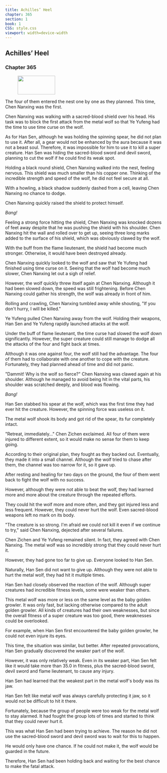 ```yaml
---
title: Achilles’ Heel
chapter: 365
section: 1
book: 1
CSS: style.css
viewport: width=device-width
---
```


## Achilles’ Heel

### Chapter 365

<figure>
	<img src="../Images/gem.gif" alt="" id="gem" width="120" height="60" />
</figure>

The four of them entered the nest one by one as they planned. This time, Chen Nanxing was the first.

Chen Nanxing was walking with a sacred-blood shield over his head. His task was to block the first attack from the metal wolf so that Ye Yufeng had the time to use time curse on the wolf.

As for Han Sen, although he was holding the spinning spear, he did not plan to use it. After all, a gear would not be enhanced by the aura because it was not a beast soul. Therefore, it was impossible for him to use it to kill a super creature. Han Sen was hiding the sacred-blood sword and devil sword, planning to cut the wolf if he could find its weak spot.

Holding a black round shield, Chen Nanxing walked into the nest, feeling nervous. This shield was much smaller than his copper one. Thinking of the incredible strength and speed of the wolf, he did not feel secure at all.

With a howling, a black shadow suddenly dashed from a cell, leaving Chen Nanxing no chance to dodge.

Chen Nanxing quickly raised the shield to protect himself.

*Bang!*

Feeling a strong force hitting the shield, Chen Nanxing was knocked dozens of feet away despite that he was pushing the shield with his shoulder. Chen Nanxing hit the wall and rolled over to get up, seeing three long marks added to the surface of his shield, which was obviously clawed by the wolf.

With the buff from the flame lieutenant, the shield had become much stronger. Otherwise, it would have been destroyed already.

Chen Nanxing quickly looked to the wolf and saw that Ye Yufeng had finished using time curse on it. Seeing that the wolf had become much slower, Chen Nanxing let out a sigh of relief.

However, the wolf quickly threw itself again at Chen Nanxing. Although it had been slowed down, the speed was still frightening. Before Chen Nanxing could gather his strength, the wolf was already in front of him.

Rolling and crawling, Chen Nanxing tumbled away while shouting, "If you don't hurry, I will be killed."

Ye Yufeng pulled Chen Nanxing away from the wolf. Holding their weapons, Han Sen and Ye Yufeng rapidly launched attacks at the wolf.

Under the buff of flame lieutenant, the time curse had slowed the wolf down significantly. However, the super creature could still manage to dodge all the attacks of the four and fight back at times.

Although it was one against four, the wolf still had the advantage. The four of them had to collaborate with one another to cope with the creature. Fortunately, they had planned ahead of time and did not panic.

"Dammit! Why is the wolf so fierce?" Chen Nanxing was clawed again at his shoulder. Although he managed to avoid being hit in the vital parts, his shoulder was scratched deeply, and blood was flowing.

*Bang!*

Han Sen stabbed his spear at the wolf, which was the first time they had ever hit the creature. However, the spinning force was useless on it.

The metal wolf shook its body and got rid of the spear, its fur completely intact.

"Retreat, immediately…" Chen Zichen exclaimed. All four of them were injured to different extent, so it would make no sense for them to keep going.

According to their original plan, they fought as they backed out. Eventually, they made it into a small channel. Although the wolf tried to chase after them, the channel was too narrow for it, so it gave up.

After resting and healing for two days on the ground, the four of them went back to fight the wolf with no success.

However, although they were not able to beat the wolf, they had learned more and more about the creature through the repeated efforts.

They could hit the wolf more and more often, and they got injured less and less frequent. However, they could never hurt the wolf. Even sacred-blood weapons left no mark on its body.

"The creature is so strong. I'm afraid we could not kill it even if we continue to try," said Chen Nanxing, dejected after several failures.

Chen Zichen and Ye Yufeng remained silent. In fact, they agreed with Chen Nanxing. The metal wolf was so incredibly strong that they could never hurt it.

However, they had gone too far to give up. Everyone looked to Han Sen.

Naturally, Han Sen did not want to give up. Although they were not able to hurt the metal wolf, they had hit it multiple times.

Han Sen had closely observed the reaction of the wolf. Although super creatures had incredible fitness levels, some were weaker than others.

This metal wolf was more or less on the same level as the baby golden growler. It was only fast, but lacking otherwise compared to the adult golden growler. All kinds of creatures had their own weaknesses, but since the overall fitness of a super creature was too good, there weaknesses could be overlooked.

For example, when Han Sen first encountered the baby golden growler, he could not even injure its eyes.

This time, the situation was similar, but better. After repeated provocations, Han Sen gradually discovered the weaker part of the wolf.

However, it was only relatively weak. Even in its weaker part, Han Sen felt like it would take more than 35.0 in fitness, plus the sacred-blood sword, devil sword and flame lieutenant, to cause any injury.

Han Sen had learned that the weakest part in the metal wolf's body was its jaw.

Han Sen felt like metal wolf was always carefully protecting it jaw, so it would not be difficult to hit it there.

Fortunately, because the group of people were too weak for the metal wolf to stay alarmed. It had fought the group lots of times and started to think that they could never hurt it.

This was what Han Sen had been trying to achieve. The reason he did not use the sacred-blood sword and devil sword was to wait for this to happen.

He would only have one chance. If he could not make it, the wolf would be guarded in the future.

Therefore, Han Sen had been holding back and waiting for the best chance to make the fatal attack.